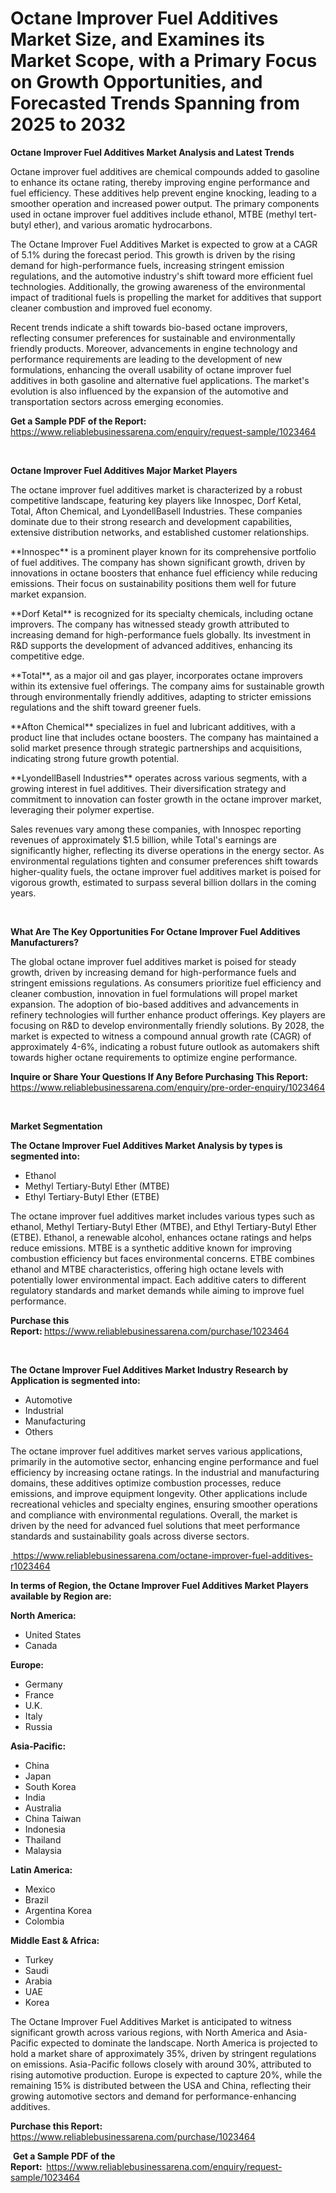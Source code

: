 <p><h1>Octane Improver Fuel Additives Market Size, and Examines its Market Scope, with a Primary Focus on Growth Opportunities, and Forecasted Trends Spanning from 2025 to 2032</h1></p><p><strong>Octane Improver Fuel Additives Market Analysis and Latest Trends</strong></p>
<p><p>Octane improver fuel additives are chemical compounds added to gasoline to enhance its octane rating, thereby improving engine performance and fuel efficiency. These additives help prevent engine knocking, leading to a smoother operation and increased power output. The primary components used in octane improver fuel additives include ethanol, MTBE (methyl tert-butyl ether), and various aromatic hydrocarbons.</p><p>The Octane Improver Fuel Additives Market is expected to grow at a CAGR of 5.1% during the forecast period. This growth is driven by the rising demand for high-performance fuels, increasing stringent emission regulations, and the automotive industry's shift toward more efficient fuel technologies. Additionally, the growing awareness of the environmental impact of traditional fuels is propelling the market for additives that support cleaner combustion and improved fuel economy.</p><p>Recent trends indicate a shift towards bio-based octane improvers, reflecting consumer preferences for sustainable and environmentally friendly products. Moreover, advancements in engine technology and performance requirements are leading to the development of new formulations, enhancing the overall usability of octane improver fuel additives in both gasoline and alternative fuel applications. The market's evolution is also influenced by the expansion of the automotive and transportation sectors across emerging economies.</p></p>
<p><strong>Get a Sample PDF of the Report:&nbsp;</strong> <a href="https://www.reliablebusinessarena.com/enquiry/request-sample/1023464?utm_campaign=2042&utm_medium=2&utm_source=Github&utm_content=ia&utm_term=18042025&utm_id=octane-improver-fuel-additives">https://www.reliablebusinessarena.com/enquiry/request-sample/1023464</a></p>
<p>&nbsp;</p>
<p><strong>Octane Improver Fuel Additives Major Market Players</strong></p>
<p><p>The octane improver fuel additives market is characterized by a robust competitive landscape, featuring key players like Innospec, Dorf Ketal, Total, Afton Chemical, and LyondellBasell Industries. These companies dominate due to their strong research and development capabilities, extensive distribution networks, and established customer relationships.</p><p>**Innospec** is a prominent player known for its comprehensive portfolio of fuel additives. The company has shown significant growth, driven by innovations in octane boosters that enhance fuel efficiency while reducing emissions. Their focus on sustainability positions them well for future market expansion.</p><p>**Dorf Ketal** is recognized for its specialty chemicals, including octane improvers. The company has witnessed steady growth attributed to increasing demand for high-performance fuels globally. Its investment in R&D supports the development of advanced additives, enhancing its competitive edge.</p><p>**Total**, as a major oil and gas player, incorporates octane improvers within its extensive fuel offerings. The company aims for sustainable growth through environmentally friendly additives, adapting to stricter emissions regulations and the shift toward greener fuels.</p><p>**Afton Chemical** specializes in fuel and lubricant additives, with a product line that includes octane boosters. The company has maintained a solid market presence through strategic partnerships and acquisitions, indicating strong future growth potential.</p><p>**LyondellBasell Industries** operates across various segments, with a growing interest in fuel additives. Their diversification strategy and commitment to innovation can foster growth in the octane improver market, leveraging their polymer expertise.</p><p>Sales revenues vary among these companies, with Innospec reporting revenues of approximately $1.5 billion, while Total's earnings are significantly higher, reflecting its diverse operations in the energy sector. As environmental regulations tighten and consumer preferences shift towards higher-quality fuels, the octane improver fuel additives market is poised for vigorous growth, estimated to surpass several billion dollars in the coming years.</p></p>
<p>&nbsp;</p>
<p><strong>What Are The Key Opportunities For Octane Improver Fuel Additives Manufacturers?</strong></p>
<p><p>The global octane improver fuel additives market is poised for steady growth, driven by increasing demand for high-performance fuels and stringent emissions regulations. As consumers prioritize fuel efficiency and cleaner combustion, innovation in fuel formulations will propel market expansion. The adoption of bio-based additives and advancements in refinery technologies will further enhance product offerings. Key players are focusing on R&D to develop environmentally friendly solutions. By 2028, the market is expected to witness a compound annual growth rate (CAGR) of approximately 4-6%, indicating a robust future outlook as automakers shift towards higher octane requirements to optimize engine performance.</p></p>
<p><strong>Inquire or Share Your Questions If Any Before Purchasing This Report:</strong> <a href="https://www.reliablebusinessarena.com/enquiry/pre-order-enquiry/1023464?utm_campaign=2042&utm_medium=2&utm_source=Github&utm_content=ia&utm_term=18042025&utm_id=octane-improver-fuel-additives">https://www.reliablebusinessarena.com/enquiry/pre-order-enquiry/1023464</a></p>
<p>&nbsp;</p>
<p><strong>Market Segmentation</strong></p>
<p><strong>The Octane Improver Fuel Additives Market Analysis by types is segmented into:</strong></p>
<p><ul><li>Ethanol</li><li>Methyl Tertiary-Butyl Ether (MTBE)</li><li>Ethyl Tertiary-Butyl Ether (ETBE)</li></ul></p>
<p><p>The octane improver fuel additives market includes various types such as ethanol, Methyl Tertiary-Butyl Ether (MTBE), and Ethyl Tertiary-Butyl Ether (ETBE). Ethanol, a renewable alcohol, enhances octane ratings and helps reduce emissions. MTBE is a synthetic additive known for improving combustion efficiency but faces environmental concerns. ETBE combines ethanol and MTBE characteristics, offering high octane levels with potentially lower environmental impact. Each additive caters to different regulatory standards and market demands while aiming to improve fuel performance.</p></p>
<p><strong>Purchase this Report:&nbsp;</strong><a href="https://www.reliablebusinessarena.com/purchase/1023464?utm_campaign=2042&utm_medium=2&utm_source=Github&utm_content=ia&utm_term=18042025&utm_id=octane-improver-fuel-additives">https://www.reliablebusinessarena.com/purchase/1023464</a></p>
<p>&nbsp;</p>
<p><strong>The Octane Improver Fuel Additives Market Industry Research by Application is segmented into:</strong></p>
<p><ul><li>Automotive</li><li>Industrial</li><li>Manufacturing</li><li>Others</li></ul></p>
<p><p>The octane improver fuel additives market serves various applications, primarily in the automotive sector, enhancing engine performance and fuel efficiency by increasing octane ratings. In the industrial and manufacturing domains, these additives optimize combustion processes, reduce emissions, and improve equipment longevity. Other applications include recreational vehicles and specialty engines, ensuring smoother operations and compliance with environmental regulations. Overall, the market is driven by the need for advanced fuel solutions that meet performance standards and sustainability goals across diverse sectors.</p></p>
<p><a href="https://www.reliablebusinessarena.com/octane-improver-fuel-additives-r1023464?utm_campaign=2042&utm_medium=2&utm_source=Github&utm_content=ia&utm_term=18042025&utm_id=octane-improver-fuel-additives">&nbsp;https://www.reliablebusinessarena.com/octane-improver-fuel-additives-r1023464</a></p>
<p><strong>In terms of Region, the Octane Improver Fuel Additives Market Players available by Region are:</strong></p>
<p>
    <p> <strong> North America: </strong>
        <ul>
            <li>United States</li>
            <li>Canada</li>
        </ul>
        </p> 
    <p> <strong> Europe: </strong>
        <ul>
            <li>Germany</li>
            <li>France</li>
            <li>U.K.</li>
            <li>Italy</li>
            <li>Russia</li>
        </ul>
        </p> 
    <p> <strong> Asia-Pacific: </strong>
        <ul>
            <li>China</li>
            <li>Japan</li>
            <li>South Korea</li>
            <li>India</li>
            <li>Australia</li>
            <li>China Taiwan</li>
            <li>Indonesia</li>
            <li>Thailand</li>
            <li>Malaysia</li>
        </ul>
        </p> 
    <p> <strong> Latin America: </strong>
        <ul>
            <li>Mexico</li>
            <li>Brazil</li>
            <li>Argentina Korea</li>
            <li>Colombia</li>
        </ul>
        </p> 
    <p> <strong> Middle East & Africa: </strong>
        <ul>
            <li>Turkey</li>
            <li>Saudi</li>
            <li>Arabia</li>
            <li>UAE</li>
            <li>Korea</li>
        </ul>
    </p>
    </p>
<p><p>The Octane Improver Fuel Additives Market is anticipated to witness significant growth across various regions, with North America and Asia-Pacific expected to dominate the landscape. North America is projected to hold a market share of approximately 35%, driven by stringent regulations on emissions. Asia-Pacific follows closely with around 30%, attributed to rising automotive production. Europe is expected to capture 20%, while the remaining 15% is distributed between the USA and China, reflecting their growing automotive sectors and demand for performance-enhancing additives.</p></p>
<p><strong>Purchase this Report: </strong><a href="https://www.reliablebusinessarena.com/purchase/1023464?utm_campaign=2042&utm_medium=2&utm_source=Github&utm_content=ia&utm_term=18042025&utm_id=octane-improver-fuel-additives">https://www.reliablebusinessarena.com/purchase/1023464</a></p>
<p>&nbsp;<strong>Get a Sample PDF of the Report:&nbsp;&nbsp;</strong><a href="https://www.reliablebusinessarena.com/enquiry/request-sample/1023464?utm_campaign=2042&utm_medium=2&utm_source=Github&utm_content=ia&utm_term=18042025&utm_id=octane-improver-fuel-additives">https://www.reliablebusinessarena.com/enquiry/request-sample/1023464</a></p>
<p><strong></strong></p>
<p><p></p><p></p><p></p></p>